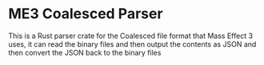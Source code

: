 # ME3 Coalesced Parser

This is a Rust parser crate for the Coalesced file format that Mass Effect 3 uses, it can read the binary files and then output the contents as JSON and then convert the JSON back to the binary files